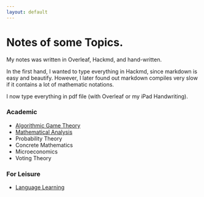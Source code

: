 ```yaml
---
layout: default
---
```


# Notes of some Topics.

My notes was written in Overleaf, Hackmd, and hand-written. 

In the first hand, I wanted to type everything in Hackmd, since markdown is easy and beautify. However, I later found out markdown compiles very slow if it contains a lot of mathematic notations.

I now type everything in pdf file (with Overleaf or my iPad Handwriting). 

### Academic

- [Algorithmic Game Theory](AGT.html)
- [Mathematical Analysis](Analysis.html)
- Probability Theory
- Concrete Mathematics
- Microeconomics
- Voting Theory



### For Leisure 

- [Language Learning](Language) 

